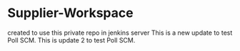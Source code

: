 # Supplier-Workspace
created to use this private repo in jenkins server
This is a new update to test Poll SCM.
This is update 2 to test Poll SCM.
